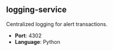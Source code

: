 ## logging-service

Centralized logging for alert transactions.

- **Port**: 4302
- **Language**: Python
